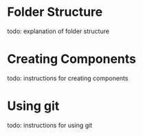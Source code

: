 # Folder Structure
todo: explanation of folder structure

# Creating Components
todo: instructions for creating components

# Using git
todo: instructions for using git